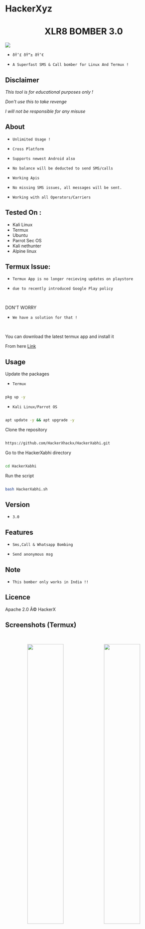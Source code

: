 # HackerXyz <h1 align="center">XLR8 BOMBER 3.0

<img src="logo.jpg"><br>

</h1>

* `ðŸ’£ ðŸ“± ðŸ’€`<br />

* `A Superfast SMS & Call bomber for Linux And Termux !`

## Disclaimer

*This tool is for educational purposes only !*

_Don't use this to take revenge_<br />

*I will not be responsible for any misuse*

## About

* `Unlimited Usage !`

* `Cross Platform`

* `Supports newest Android also`

* `No balance will be deducted to send SMS/calls`

* `Working Apis`

* `No missing SMS issues, all messages will be sent.`

* `Working with all Operators/Carriers`

## Tested On :

<ul>

  <li>Kali Linux</li>

  <li>Termux</li>

  <li>Ubuntu</li>

  <li>Parrot Sec OS</li>

  <li>Kali nethunter</li>

  <li>Alpine linux</li>

  

</ul>

## Termux Issue:

* `Termux App is no longer recieving updates on playstore`

* `due to recently introduced Google Play policy `

<br>

DON'T WORRY

* `We have a solution for that !`

<br>

You can download the latest termux app and install it

From here <a href="https://f-droid.org/repo/com.termux_117.apk">Link</a>

## Usage

Update the packages

* `Termux`

```bash

pkg up -y

```

* `Kali Linux/Parrot OS`

```bash

apt update -y && apt upgrade -y

```

Clone the repository

```bash

https://github.com/HackerXhackx/HackerXabhi.git

```

Go to the HackerXabhi directory

```bash

cd HackerXabhi

```

Run the script

```bash

bash HackerXabhi.sh

```

## Version

* `3.0`

## Features

* `Sms,Call & Whatsapp Bombing`

* `Send anonymous msg`

## Note

* `This bomber only works in India !!`

## Licence

Apache 2.0 Â© HackerX

## Screenshots (Termux)

<br>

<p align="center">

<img width="48%" src="screenshots/IMG_20210531_101730.jpg"/>

<img width="48%" src="screenshots/IMG_20210530_164910.jpg"/>

</p>

<p align="centre">

<img width="48%" src="screenshots/IMG_20210530_165509.jpg"/>

<img width="48%" src="screenshots/IMG_20210530_165506.jpg"/>

</p>

## Contact Us

* `If you have any feedback or queries`

* `mail us at: anubhavkashyap@pm.me`

## Telegram Channel

* `Join the Official Telegram channel of XLR8`

* `All updates of Xlr8 will be posted here !`

<a href="https://t.me/xlr8bomber">

         <img src="https://smartiblogster.com/wp-content/uploads/2021/03/smartiblogster-iblogster-join-telegram-channel.png">
